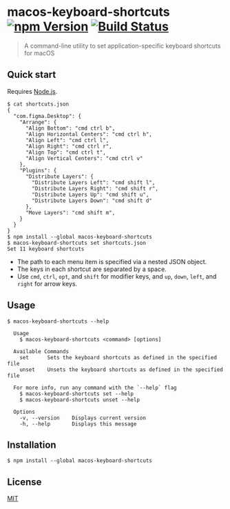 # macos-keyboard-shortcuts [![npm Version](https://img.shields.io/npm/v/macos-keyboard-shortcuts)](https://www.npmjs.org/package/macos-keyboard-shortcuts) [![Build Status](https://img.shields.io/travis/yuanqing/macos-keyboard-shortcuts.svg)](https://travis-ci.org/yuanqing/macos-keyboard-shortcuts)

> A command-line utility to set application-specific keyboard shortcuts for macOS

## Quick start

Requires [Node.js](https://nodejs.org/).

```
$ cat shortcuts.json
{
  "com.figma.Desktop": {
    "Arrange": {
      "Align Bottom": "cmd ctrl b",
      "Align Horizontal Centers": "cmd ctrl h",
      "Align Left": "cmd ctrl l",
      "Align Right": "cmd ctrl r",
      "Align Top": "cmd ctrl t",
      "Align Vertical Centers": "cmd ctrl v"
    },
    "Plugins": {
      "Distribute Layers": {
        "Distribute Layers Left": "cmd shift l",
        "Distribute Layers Right": "cmd shift r",
        "Distribute Layers Up": "cmd shift u",
        "Distribute Layers Down": "cmd shift d"
      },
      "Move Layers": "cmd shift m",
    }
  }
}
$ npm install --global macos-keyboard-shortcuts
$ macos-keyboard-shortcuts set shortcuts.json
Set 11 keyboard shortcuts
```

- The path to each menu item is specified via a nested JSON object.
- The keys in each shortcut are separated by a space.
- Use `cmd`, `ctrl`, `opt`, and `shift` for modifier keys, and `up`, `down`, `left`, and `right` for arrow keys.

## Usage

```
$ macos-keyboard-shortcuts --help

  Usage
    $ macos-keyboard-shortcuts <command> [options]

  Available Commands
    set      Sets the keyboard shortcuts as defined in the specified file
    unset    Unsets the keyboard shortcuts as defined in the specified file

  For more info, run any command with the `--help` flag
    $ macos-keyboard-shortcuts set --help
    $ macos-keyboard-shortcuts unset --help

  Options
    -v, --version    Displays current version
    -h, --help       Displays this message

```

## Installation

```
$ npm install --global macos-keyboard-shortcuts
```

## License

[MIT](LICENSE.md)
